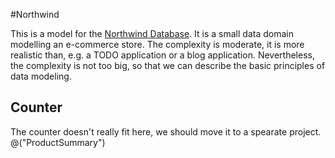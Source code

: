#Northwind

This is a model for the [Northwind Database](https://github.com/microsoft/sql-server-samples/blob/master/samples/databases/northwind-pubs/readme.md). 
It is a small data domain modelling an e-commerce store. The complexity is moderate, it is more realistic than,
e.g. a TODO application or a blog application. Nevertheless, the complexity is not too big, so that we can 
describe the basic principles of data modeling. 

## Counter
The counter doesn't really fit here, we should move it to a spearate project. 
@("ProductSummary")